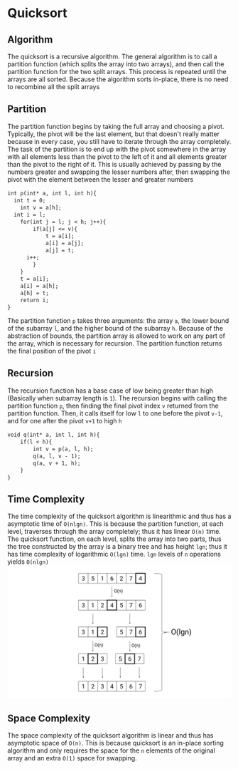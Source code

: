 # Quicksort
## Algorithm
The quicksort is a recursive algorithm. The general algorithm is to
call a partition function (which splits the array into two arrays),
and then call the partition function for the two split arrays. This
process is repeated until the arrays are all sorted. Because the
algorithm sorts in-place, there is no need to recombine all the
split arrays
## Partition
The partition function begins by taking the full array and choosing
a pivot. Typically, the pivot will be the last element, but that
doesn't really matter because in every case, you still have to
iterate through the array completely. The task of the partition is
to end up with the pivot somewhere in the array with all elements
less than the pivot to the left of it and all elements greater than
the pivot to the right of it. This is usually achieved by passing
by the numbers greater and swapping the lesser numbers after, then
swapping the pivot with the element between the lesser and greater
numbers
```
int p(int* a, int l, int h){
  int t = 0;
	int v = a[h];
  int i = l;
	for(int j = l; j < h; j++){
		if(a[j] <= v){
			t = a[i];
			a[i] = a[j];
			a[j] = t;
      i++;
		}
	}
	t = a[i];
	a[i] = a[h];
	a[h] = t;
	return i;
}
```
The partition function `p` takes three arguments: the array `a`,
the lower bound of the subarray `l`, and the higher bound of the
subarray `h`. Because of the abstraction of bounds, the partition
array is allowed to work on any part of the array, which is necessary
for recursion. The partition function returns the final position of
the pivot `i`
## Recursion
The recursion function has a base case of low being greater than high
(Basically when subarray length is `1`). The recursion begins with
calling the partition function `p`, then finding the final pivot
index `v` returned from the partition function. Then, it calls itself
for low `l` to one before the pivot `v-1`, and for one after the pivot
`v+1` to high `h`
```
void q(int* a, int l, int h){
	if(l < h){
		int v = p(a, l, h);
		q(a, l, v - 1);
		q(a, v + 1, h);
	}
}
```
## Time Complexity
The time complexity of the quicksort algorithm is linearithmic and thus
has a asymptotic time of `O(nlgn)`. This is because the partition
function, at each level, traverses through the array completely; thus
it has linear `O(n)` time. The quicksort function, on each level, splits
the array into two parts, thus the tree constructed by the array is a
binary tree and has height `lgn`; thus it has time complexity of
logarithmic `O(lgn)` time. `lgn` levels of `n` operations yields `O(nlgn)`
![](https://github.com/BillyZhong/cs/raw/master/algorithms/quicksort/quicksort.svg)
## Space Complexity
The space complexity of the quicksort algorithm is linear and thus has
asymptotic space of `O(n)`. This is because quicksort is an in-place
sorting algorithm and only requires the space for the `n` elements of the
original array and an extra `O(1)` space for swapping.
